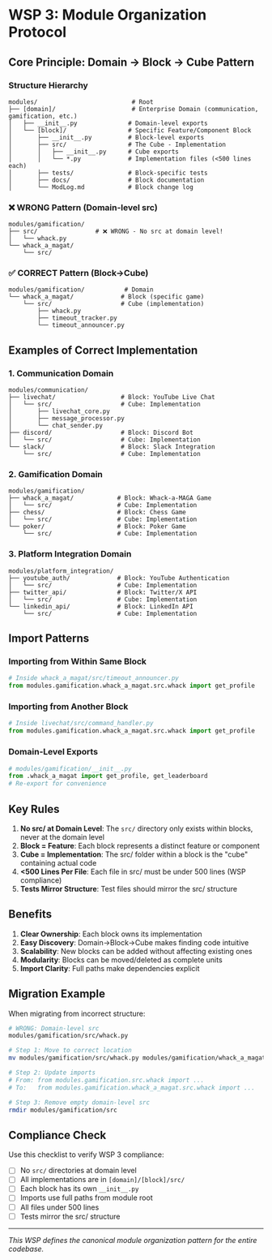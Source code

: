 # WSP 3: Module Organization Protocol

## Core Principle: Domain → Block → Cube Pattern

### Structure Hierarchy

```
modules/                          # Root
├── [domain]/                     # Enterprise Domain (communication, gamification, etc.)
│   ├── __init__.py              # Domain-level exports
│   └── [block]/                 # Specific Feature/Component Block
│       ├── __init__.py          # Block-level exports
│       ├── src/                 # The Cube - Implementation
│       │   ├── __init__.py      # Cube exports
│       │   └── *.py             # Implementation files (<500 lines each)
│       ├── tests/               # Block-specific tests
│       ├── docs/                # Block documentation
│       └── ModLog.md            # Block change log
```

### ❌ WRONG Pattern (Domain-level src)
```
modules/gamification/
├── src/                # ❌ WRONG - No src at domain level!
│   └── whack.py       
└── whack_a_magat/     
    └── src/           
```

### ✅ CORRECT Pattern (Block→Cube)
```
modules/gamification/           # Domain
└── whack_a_magat/             # Block (specific game)
    └── src/                   # Cube (implementation)
        ├── whack.py          
        ├── timeout_tracker.py
        └── timeout_announcer.py
```

## Examples of Correct Implementation

### 1. Communication Domain
```
modules/communication/
├── livechat/                  # Block: YouTube Live Chat
│   └── src/                   # Cube: Implementation
│       ├── livechat_core.py
│       ├── message_processor.py
│       └── chat_sender.py
├── discord/                   # Block: Discord Bot
│   └── src/                   # Cube: Implementation
└── slack/                     # Block: Slack Integration
    └── src/                   # Cube: Implementation
```

### 2. Gamification Domain
```
modules/gamification/
├── whack_a_magat/            # Block: Whack-a-MAGA Game
│   └── src/                  # Cube: Implementation
├── chess/                    # Block: Chess Game
│   └── src/                  # Cube: Implementation
└── poker/                    # Block: Poker Game
    └── src/                  # Cube: Implementation
```

### 3. Platform Integration Domain
```
modules/platform_integration/
├── youtube_auth/             # Block: YouTube Authentication
│   └── src/                  # Cube: Implementation
├── twitter_api/              # Block: Twitter/X API
│   └── src/                  # Cube: Implementation
└── linkedin_api/             # Block: LinkedIn API
    └── src/                  # Cube: Implementation
```

## Import Patterns

### Importing from Within Same Block
```python
# Inside whack_a_magat/src/timeout_announcer.py
from modules.gamification.whack_a_magat.src.whack import get_profile
```

### Importing from Another Block
```python
# Inside livechat/src/command_handler.py
from modules.gamification.whack_a_magat.src.whack import get_profile
```

### Domain-Level Exports
```python
# modules/gamification/__init__.py
from .whack_a_magat import get_profile, get_leaderboard
# Re-export for convenience
```

## Key Rules

1. **No src/ at Domain Level**: The `src/` directory only exists within blocks, never at the domain level
2. **Block = Feature**: Each block represents a distinct feature or component
3. **Cube = Implementation**: The src/ folder within a block is the "cube" containing actual code
4. **<500 Lines Per File**: Each file in src/ must be under 500 lines (WSP compliance)
5. **Tests Mirror Structure**: Test files should mirror the src/ structure

## Benefits

1. **Clear Ownership**: Each block owns its implementation
2. **Easy Discovery**: Domain→Block→Cube makes finding code intuitive
3. **Scalability**: New blocks can be added without affecting existing ones
4. **Modularity**: Blocks can be moved/deleted as complete units
5. **Import Clarity**: Full paths make dependencies explicit

## Migration Example

When migrating from incorrect structure:

```bash
# WRONG: Domain-level src
modules/gamification/src/whack.py

# Step 1: Move to correct location
mv modules/gamification/src/whack.py modules/gamification/whack_a_magat/src/

# Step 2: Update imports
# From: from modules.gamification.src.whack import ...
# To:   from modules.gamification.whack_a_magat.src.whack import ...

# Step 3: Remove empty domain-level src
rmdir modules/gamification/src
```

## Compliance Check

Use this checklist to verify WSP 3 compliance:

- [ ] No `src/` directories at domain level
- [ ] All implementations are in `[domain]/[block]/src/`
- [ ] Each block has its own `__init__.py`
- [ ] Imports use full paths from module root
- [ ] All files under 500 lines
- [ ] Tests mirror the src/ structure

---

*This WSP defines the canonical module organization pattern for the entire codebase.*